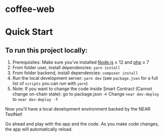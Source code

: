 # coffee-web

# Quick Start

## To run this project locally:
1. Prerequisites: Make sure you've installed [Node.js] ≥ 12 and [php] ≥ 7
2. From folder user, install dependencies: `yarn install`
3. From folder backend, install dependencies: `composer install`
5. Run the local development server: `yarn dev` (see `package.json` for a
   full list of `scripts` you can run with `yarn`)
4. Note: If you want to change the code inside Smart Contract (Cannot change on-chain state): go to package.json -> Change `near dev-deploy` to `near dev-deploy -f`

Now you'll have a local development environment backed by the NEAR TestNet!

Go ahead and play with the app and the code. As you make code changes, the app will automatically reload.


[react]: https://reactjs.org/
[create-near-app]: https://github.com/near/create-near-app
[node.js]: https://nodejs.org/en/download/package-manager/
[jest]: https://jestjs.io/
[near accounts]: https://docs.near.org/docs/concepts/account
[near wallet]: https://wallet.testnet.near.org/
[near-cli]: https://github.com/near/near-cli
[gh-pages]: https://github.com/tschaub/gh-pages
[php]: https://www.php.net/downloads.php
